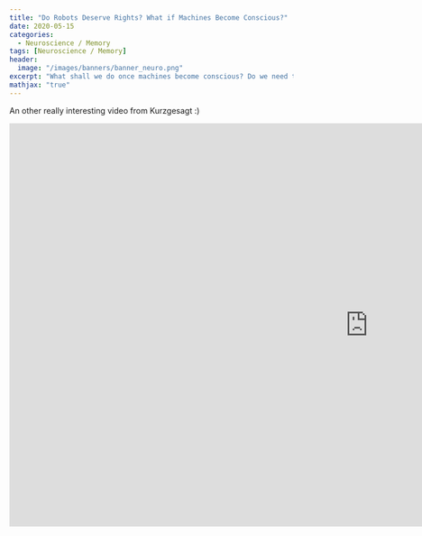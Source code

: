 ```yaml
---
title: "Do Robots Deserve Rights? What if Machines Become Conscious?"
date: 2020-05-15
categories:
  - Neuroscience / Memory
tags: [Neuroscience / Memory]
header:
  image: "/images/banners/banner_neuro.png"
excerpt: "What shall we do once machines become conscious? Do we need to grant them rights?"
mathjax: "true"
---
```


An other really interesting video from Kurzgesagt :)

<iframe width="1271" height="715" src="https://www.youtube.com/embed/DHyUYg8X31c" frameborder="0" allow="accelerometer; autoplay; encrypted-media; gyroscope; picture-in-picture" allowfullscreen></iframe>